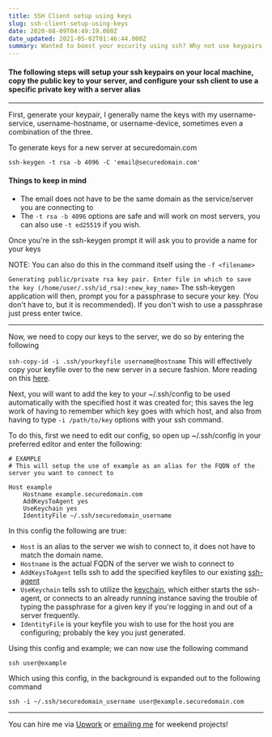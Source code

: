 ```yaml
---
title: SSH Client setup using keys
slug: ssh-client-setup-using-keys
date: 2020-08-09T04:49:19.000Z
date_updated: 2021-05-02T01:46:44.000Z
summary: Wanted to boost your escurity using ssh? Why not use keypairs!
---
```


#### The following steps will setup your ssh keypairs on your local machine, copy the public key to your server, and configure your ssh client to use a specific private key with a server alias

---

First, generate your keypair, I generally name the keys with my username-service, username-hostname, or username-device, sometimes even a combination of the three.

To generate keys for a new server at securedomain.com

`ssh-keygen -t rsa -b 4096 -C 'email@securedomain.com'`

#### Things to keep in mind

- The email does not have to be the same domain as the service/server you are connecting to
- The `-t rsa -b 4096` options are safe and will work on most servers, you can also use `-t ed25519` if you wish.

Once you're in the ssh-keygen prompt it will ask you to provide a name for your keys

NOTE: You can also do this in the command itself using the `-f <filename>`

`Generating public/private rsa key pair.
Enter file in which to save the key (/home/user/.ssh/id_rsa):<new_key_name>`
The ssh-keygen application will then, prompt you for a passphrase to secure your key. (You don't have to, but it is recommended). If you don't wish to use a passphrase just press enter twice.

---

Now, we need to copy our keys to the server, we do so by entering the following

`ssh-copy-id -i .ssh/yourkeyfile username@hostname`
This will effectively copy your keyfile over to the new server in a secure fashion. More reading on this [here](https://www.ssh.com/ssh/copy-id).

Next, you will want to add the key to your ~/.ssh/config to be used automatically with the specified host it was created for; this saves the leg work of having to remember which key goes with which host, and also from having to type `-i /path/to/key` options with your ssh command.

To do this, first we need to edit our config, so open up ~/.ssh/config in your preferred editor and enter the following:

    # EXAMPLE
    # This will setup the use of example as an alias for the FQDN of the server you want to connect to

    Host example
        Hostname example.securedomain.com
        AddKeysToAgent yes
        UseKeychain yes
        IdentityFile ~/.ssh/securedomain_username

In this config the following are true:

- `Host` is an alias to the server we wish to connect to, it does not have to match the domain name.
- `Hostname` is the actual FQDN of the server we wish to connect to
- `AddKeysToAgent` tells ssh to add the specified keyfiles to our existing [ssh-agent](https://www.ssh.com/ssh/agent)
- `UseKeychain` tells ssh to utilize the [keychain](https://www.techrepublic.com/article/configure-it-quick-use-keychain-to-simplify-ssh-connections/), which either starts the ssh-agent, or connects to an already running instance saving the trouble of typing the passphrase for a given key if you're logging in and out of a server frequently.
- `IdentityFile` is your keyfile you wish to use for the host you are configuring; probably the key you just generated.

Using this config and example; we can now use the following command

`ssh user@example`

Which using this config, in the background is expanded out to the following command

`ssh -i ~/.ssh/securedomain_username user@example.securedomain.com`

---

You can hire me via [Upwork](https://www.upwork.com/freelancers/~01c61ee9802b94133e) or [emailing me](mailto:work@breadnet.co.uk) for weekend projects!
